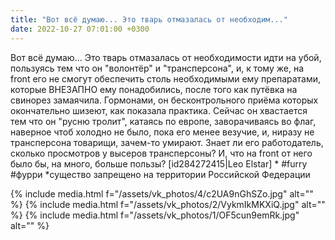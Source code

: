 ```yaml
---
title: "Вот всё думаю... Это тварь отмазалась от необходим..."
date: 2022-10-27 07:01:00 +0300
---
```


Вот всё думаю... Это тварь отмазалась от необходимости идти на убой, пользуясь тем что он "волонтёр" и "трансперсона", и, к тому же, на front его не смогут обеспечить столь необходимыми ему препаратами, которые ВНЕЗАПНО ему понадобились, после того как путёвка на свинорез замаячила. Гормонами, он бесконтрольного приёма которых окончательно шизеют, как показала практика.
Сейчас он хвастается тем что он "русню тролит", катаясь по европе, заворачиваясь во флаг, наверное чтоб холодно не было, пока его менее везучие, и, ниразу не трансперсона товарищи, зачем-то умирают.
Знает ли его работодатель, сколько просмотров у высеров трансперсоны? И, что на front от него было бы, на много, больше пользы?
[id284272415|Leo Elstar] *
#furry #фурри
*существо запрещено на территории Российской Федерации


{% include media.html f="/assets/vk_photos/4/c2UA9nGhSZo.jpg" alt="" %}
{% include media.html f="/assets/vk_photos/2/VykmIkMKXiQ.jpg" alt="" %}
{% include media.html f="/assets/vk_photos/1/OF5cun9emRk.jpg" alt="" %}
